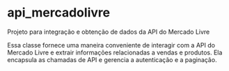 # api_mercadolivre

Projeto para integração e obtenção de dados da API do Mercado Livre 

Essa classe fornece uma maneira conveniente de interagir com a API do Mercado Livre e extrair informações relacionadas a vendas e produtos. Ela encapsula as chamadas de API e gerencia a autenticação e a paginação.
